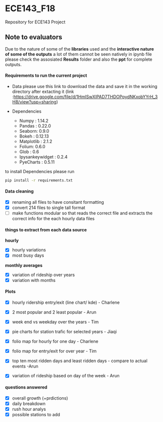 # ECE143_F18
Repository for ECE143 Project

##  Note to evaluators 
Due to the nature of some of the **libraries** used and the **interactive nature of some of the outputs** a lot of them cannot be seen natively in ipynb file please check the assosiated **Results** folder and also the **ppt** for complete outputs.



#### Requirements to run the current project
- Data please use this link to download the data and save it in the working directory after extacting it (link :https://drive.google.com/file/d/1HmISwXIPAD7THDOPpydNKxobYYrH_3H8/view?usp=sharing)

- Dependencies
	- Numpy : 1.14.2
	- Pandas : 0.22.0
	- Seaborn: 0.9.0
	- Bokeh : 0.12.13
	- Matplotlib : 2.1.2
	- Folium: 0.6.0
	- Glob : 0.6
	- Ipysankeywidget : 0.2.4
	- PyeCharts : 0.5.11
	
to install Dependencies please run
```bash
pip install -r requirements.txt
```

#### Data cleaning 
- [x] renaming all files to have consitant formatting
- [x] convert 214 files to single tall format
- [ ] make functions modular so that reads the correct file and extracts the correct info for the each hourly data files

#### things to extract from each data source
**hourly**
- [X] hourly variations
- [X] most busy days

**monthly averages**
- [X] variation of rideship over years
- [X] variation with months

#### Plots 
- [X] hourly ridership entry/exit (line chart/ kde) - Charlene
- [X] 2 most popular and 2 least popular - Arun
- [X] week end vs weekday over the years - Tim 
- [X] pie charts for station trafic for  selected years - Jiaqi
- [X] folio map for hourly for one day  - Charlene
- [X] folio map for entry/exit for over year - Tim
- [X] top ten most ridden days and least ridden days - compare to actual events -Arun 
- [X] variation of rideship based on day of the week - Arun


#### questions answered
- [X] overall growth (+prdictions)
- [X] daily breakdown 
- [X] rush hour analys
- [X] possible stations to add
